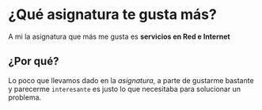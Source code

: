 # ¿Qué asignatura te gusta más?

A mi la asignatura que más me gusta es **servicios en Red e Internet**

## ¿Por qué?

Lo poco que llevamos dado en la *asignatura*, a parte de gustarme bastante y parecerme `interesante` es justo lo que necesitaba para solucionar un problema.
